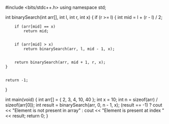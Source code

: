 
#include <bits/stdc++.h>
using namespace std;
 

int binarySearch(int arr[], int l, int r, int x)
{
    if (r >= l) {
        int mid = l + (r - l) / 2;
 
      
        if (arr[mid] == x)
            return mid;
 
       
        if (arr[mid] > x)
            return binarySearch(arr, l, mid - 1, x);
 
        
        return binarySearch(arr, mid + 1, r, x);
    }
 
 
    return -1;
}
 
int main(void)
{
    int arr[] = { 2, 3, 4, 10, 40 };
    int x = 10;
    int n = sizeof(arr) / sizeof(arr[0]);
    int result = binarySearch(arr, 0, n - 1, x);
    (result == -1)
        ? cout << "Element is not present in array"
        : cout << "Element is present at index " << result;
    return 0;
}




